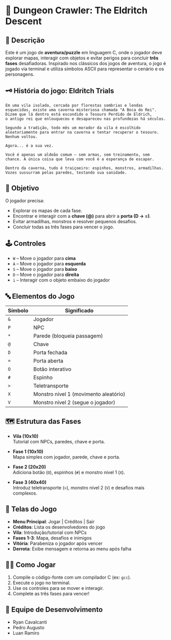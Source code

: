 # 👾 Dungeon Crawler: The Eldritch Descent

## 📖 Descrição

Este é um jogo de **aventura/puzzle** em linguagem C, onde o jogador deve explorar mapas, interagir com objetos e evitar perigos para concluir **três fases** desafiadoras. Inspirado nos clássicos dos jogos de aventura, o jogo é jogado via terminal e utiliza símbolos ASCII para representar o cenário e os personagens.

## 🗝️ História do jogo: Eldritch Trials

    Em uma vila isolada, cercada por florestas sombrias e lendas esquecidas, existe uma caverna misteriosa chamada "A Boca do Rei". 
    Dizem que lá dentro está escondido o Tesouro Perdido de Eldrich, 
    o antigo rei que enlouqueceu e desapareceu nas profundezas há séculos.

    Segundo a tradição, todo mês um morador da vila é escolhido aleatoriamente para entrar na caverna e tentar recuperar o tesouro. Nenhum voltou.

    Agora... é a sua vez.

    Você é apenas um aldeão comum — sem armas, sem treinamento, sem chance. A única coisa que leva com você é a esperança de escapar.

    Dentro da caverna, tudo é traiçoeiro: espinhos, monstros, armadilhas. Vozes sussurram pelas paredes, testando sua sanidade.

## 🎯 Objetivo

O jogador precisa:
- Explorar os mapas de cada fase.
- Encontrar e interagir com a **chave (@)** para abrir a **porta (D → =)**.
- Evitar armadilhas, monstros e resolver pequenos desafios.
- Concluir todas as três fases para vencer o jogo.

## 🕹️ Controles

- `W` – Move o jogador para **cima**
- `A` – Move o jogador para **esquerda**
- `S` – Move o jogador para **baixo**
- `D` – Move o jogador para **direita**
- `i` – Interagir com o objeto embaixo do jogador

## 🔤 Elementos do Jogo

| Símbolo | Significado                            |
|---------|----------------------------------------|
| `&`     | Jogador                                |
| `P`     | NPC                                     |
| `*`     | Parede (bloqueia passagem)              |
| `@`     | Chave                                   |
| `D`     | Porta fechada                           |
| `=`     | Porta aberta                            |
| `O`     | Botão interativo                        |
| `#`     | Espinho                                 |
| `>`     | Teletransporte                          |
| `X`     | Monstro nível 1 (movimento aleatório)   |
| `V`     | Monstro nível 2 (segue o jogador)       |

## 🗺️ Estrutura das Fases

- **Vila (10x10)**  
  Tutorial com NPCs, paredes, chave e porta.

- **Fase 1 (10x10)**  
  Mapa simples com jogador, parede, chave e porta.

- **Fase 2 (20x20)**  
  Adiciona botão (`O`), espinhos (`#`) e monstro nível 1 (`X`).

- **Fase 3 (40x40)**  
  Introduz teletransporte (`>`), monstro nível 2 (`V`) e desafios mais complexos.

## 🧩 Telas do Jogo

- **Menu Principal**: Jogar | Créditos | Sair  
- **Créditos**: Lista os desenvolvedores do jogo  
- **Vila**: Introdução/tutorial com NPCs  
- **Fases 1-3**: Mapa, desafios e inimigos  
- **Vitória**: Parabeniza o jogador após vencer  
- **Derrota**: Exibe mensagem e retorna ao menu após falha

## 🧑‍💻 Como Jogar

1. Compile o código-fonte com um compilador C (ex: `gcc`).
2. Execute o jogo no terminal.
3. Use os controles para se mover e interagir.
4. Complete as três fases para vencer!

## 👥 Equipe de Desenvolvimento

- Ryan Cavalcanti  
- Pedro Augusto
- Luan Ramiro
